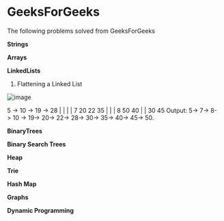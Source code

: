 # GeeksForGeeks
The following problems solved from GeeksForGeeks

**Strings**


**Arrays**


**LinkedLists**

1. Flattening a Linked List

![image](https://user-images.githubusercontent.com/63187046/120115498-8b8b7500-c1a1-11eb-8a14-82c72f69b477.png)

5 -> 10 -> 19 -> 28
|     |     |     | 
7     20    22   35
|           |     | 
8          50    40
|                 | 
30               45
Output:  5-> 7-> 8- > 10 -> 19-> 20->
22-> 28-> 30-> 35-> 40-> 45-> 50.


**BinaryTrees**


**Binary Search Trees**


**Heap**


**Trie**


**Hash Map**


**Graphs**


**Dynamic Programming**


